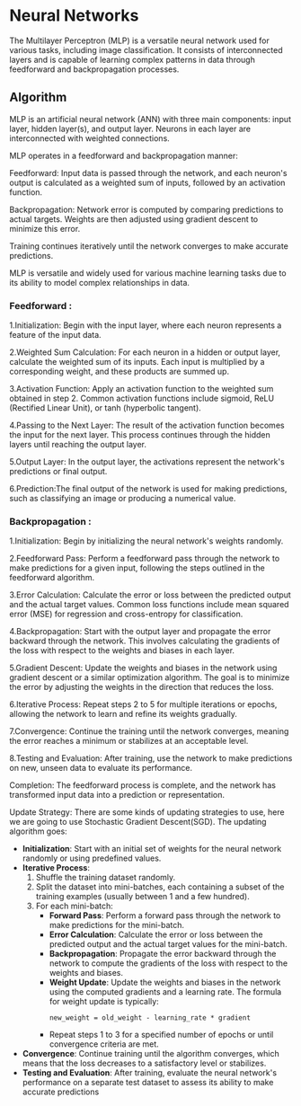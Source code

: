 # Neural Networks

The Multilayer Perceptron (MLP) is a versatile neural network used for various tasks, including image classification. It consists of interconnected layers and is capable of learning complex patterns in data through feedforward and backpropagation processes.


## Algorithm 
MLP is an artificial neural network (ANN) with three main components: input layer, hidden layer(s), and output layer. Neurons in each layer are interconnected with weighted connections.

MLP operates in a feedforward and backpropagation manner:

Feedforward: Input data is passed through the network, and each neuron's output is calculated as a weighted sum of inputs, followed by an activation function.

Backpropagation: Network error is computed by comparing predictions to actual targets. Weights are then adjusted using gradient descent to minimize this error.

Training continues iteratively until the network converges to make accurate predictions.

MLP is versatile and widely used for various machine learning tasks due to its ability to model complex relationships in data.

### Feedforward :
1.Initialization: Begin with the input layer, where each neuron represents a feature of the input data.

2.Weighted Sum Calculation: For each neuron in a hidden or output layer, calculate the weighted sum of its inputs. Each input is multiplied by a corresponding weight, and these products are summed up.

3.Activation Function: Apply an activation function to the weighted sum obtained in step 2. Common activation functions include sigmoid, ReLU (Rectified Linear Unit), or tanh (hyperbolic tangent).

4.Passing to the Next Layer: The result of the activation function becomes the input for the next layer. This process continues through the hidden layers until reaching the output layer.

5.Output Layer: In the output layer, the activations represent the network's predictions or final output.

6.Prediction:The final output of the network is used for making predictions, such as classifying an image or producing a numerical value.

### Backpropagation :
1.Initialization: Begin by initializing the neural network's weights randomly.

2.Feedforward Pass: Perform a feedforward pass through the network to make predictions for a given input, following the steps outlined in the feedforward algorithm.

3.Error Calculation: Calculate the error or loss between the predicted output and the actual target values. Common loss functions include mean squared error (MSE) for regression and cross-entropy for classification.

4.Backpropagation: Start with the output layer and propagate the error backward through the network. This involves calculating the gradients of the loss with respect to the weights and biases in each layer.

5.Gradient Descent: Update the weights and biases in the network using gradient descent or a similar optimization algorithm. The goal is to minimize the error by adjusting the weights in the direction that reduces the loss.

6.Iterative Process: Repeat steps 2 to 5 for multiple iterations or epochs, allowing the network to learn and refine its weights gradually.

7.Convergence: Continue the training until the network converges, meaning the error reaches a minimum or stabilizes at an acceptable level.

8.Testing and Evaluation: After training, use the network to make predictions on new, unseen data to evaluate its performance.


Completion: The feedforward process is complete, and the network has transformed input data into a prediction or representation.


Update Strategy:
There are some kinds of updating strategies to use, here we are going to use Stochastic Gradient Descent(SGD).
The updating algorithm goes:
- **Initialization**: Start with an initial set of weights for the neural network randomly or using predefined values.
- **Iterative Process**:
  1. Shuffle the training dataset randomly.
  2. Split the dataset into mini-batches, each containing a subset of the training examples (usually between 1 and a few hundred).
  3. For each mini-batch:
     - **Forward Pass**: Perform a forward pass through the network to make predictions for the mini-batch.
     - **Error Calculation**: Calculate the error or loss between the predicted output and the actual target values for the mini-batch.
     - **Backpropagation**: Propagate the error backward through the network to compute the gradients of the loss with respect to the weights and biases.
     - **Weight Update**: Update the weights and biases in the network using the computed gradients and a learning rate. The formula for weight update is typically:
       ```
       new_weight = old_weight - learning_rate * gradient
       ```
     - Repeat steps 1 to 3 for a specified number of epochs or until convergence criteria are met.
- **Convergence**: Continue training until the algorithm converges, which means that the loss decreases to a satisfactory level or stabilizes.
- **Testing and Evaluation**: After training, evaluate the neural network's performance on a separate test dataset to assess its ability to make accurate predictions
